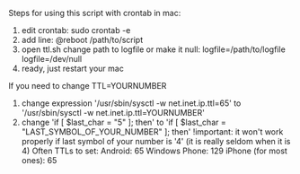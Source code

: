 Steps for using this script with crontab in mac:
1) edit crontab: sudo crontab -e
2) add line: @reboot /path/to/script
3) open ttl.sh change path to logfile or make it null: 
	logfile=/path/to/logfile
	logfile=/dev/null 
4) ready, just restart your mac

If you need to change TTL=YOURNUMBER
1) change expression '/usr/sbin/sysctl -w net.inet.ip.ttl=65' to '/usr/sbin/sysctl -w net.inet.ip.ttl=YOURNUMBER'
2) change 'if [ $last_char = "5" ]; then' to 'if [ $last_char = "LAST_SYMBOL_OF_YOUR_NUMBER" ]; then'
!important: it won't work properly if last symbol of your number is '4'
(it is really seldom when it is 4)
Often TTLs to set:
Android: 65
Windows Phone: 129
iPhone (for most ones): 65 
